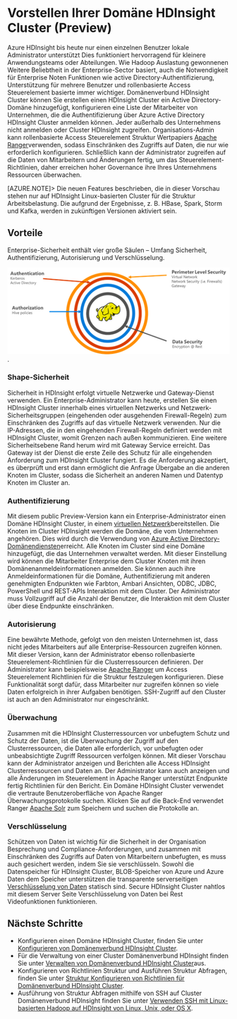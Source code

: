 <properties
    pageTitle="Übersicht über die HDInsight Secure | Microsoft Azure"
    description="Weitere Informationen..."
    services="hdinsight"
    documentationCenter=""
    authors="saurinsh"
    manager="jhubbard"
    editor="cgronlun"
    tags="azure-portal"/>

<tags
    ms.service="hdinsight"
    ms.devlang="na"
    ms.topic="hero-article"
    ms.tgt_pltfrm="na"
    ms.workload="big-data"
    ms.date="10/24/2016"
    ms.author="saurinsh"/>

# <a name="introduce-domain-joined-hdinsight-clusters-preview"></a>Vorstellen Ihrer Domäne HDInsight Cluster (Preview)

Azure HDInsight bis heute nur einen einzelnen Benutzer lokale Administrator unterstützt Dies funktioniert hervorragend für kleinere Anwendungsteams oder Abteilungen. Wie Hadoop Auslastung gewonnenen Weitere Beliebtheit in der Enterprise-Sector basiert, auch die Notwendigkeit für Enterprise Noten Funktionen wie active Directory-Authentifizierung, Unterstützung für mehrere Benutzer und rollenbasierte Access Steuerelement basierte immer wichtiger. Domänenverbund HDInsight Cluster können Sie erstellen einen HDInsight Cluster ein Active Directory-Domäne hinzugefügt, konfigurieren eine Liste der Mitarbeiter von Unternehmen, die die Authentifizierung über Azure Active Directory HDInsight Cluster anmelden können. Jeder außerhalb des Unternehmens nicht anmelden oder Cluster HDInsight zugreifen. Organisations-Admin kann rollenbasierte Access Steuerelement Struktur Wertpapiers [Apache Ranger](http://hortonworks.com/apache/ranger/)verwenden, sodass Einschränken des Zugriffs auf Daten, die nur wie erforderlich konfigurieren. Schließlich kann der Administrator zugreifen auf die Daten von Mitarbeitern und Änderungen fertig, um das Steuerelement-Richtlinien, daher erreichen hoher Governance ihre Ihres Unternehmens Ressourcen überwachen.

[AZURE.NOTE]> Die neuen Features beschrieben, die in dieser Vorschau stehen nur auf HDInsight Linux-basierten Cluster für die Struktur Arbeitsbelastung. Die aufgrund der Ergebnisse, z. B. HBase, Spark, Storm und Kafka, werden in zukünftigen Versionen aktiviert sein. 

## <a name="benefits"></a>Vorteile

Enterprise-Sicherheit enthält vier große Säulen – Umfang Sicherheit, Authentifizierung, Autorisierung und Verschlüsselung.

![Domäne beigetreten HDInsight Cluster Vorteile Säulen](./media/hdinsight-domain-joined-introduction/hdinsight-domain-joined-four-pillars.png).

### <a name="perimeter-security"></a>Shape-Sicherheit

Sicherheit in HDInsight erfolgt virtuelle Netzwerke und Gateway-Dienst verwenden. Ein Enterprise-Administrator kann heute, erstellen Sie einen HDInsight Cluster innerhalb eines virtuellen Netzwerks und Netzwerk-Sicherheitsgruppen (eingehenden oder ausgehenden Firewall-Regeln) zum Einschränken des Zugriffs auf das virtuelle Netzwerk verwenden. Nur die IP-Adressen, die in den eingehenden Firewall-Regeln definiert werden mit HDInsight Cluster, womit Grenzen nach außen kommunizieren. Eine weitere Sicherheitsebene Rand herum wird mit Gateway Service erreicht. Das Gateway ist der Dienst die erste Zeile des Schutz für alle eingehenden Anforderung zum HDInsight Cluster fungiert. Es die Anforderung akzeptiert, es überprüft und erst dann ermöglicht die Anfrage Übergabe an die anderen Knoten im Cluster, sodass die Sicherheit an anderen Namen und Datentyp Knoten im Cluster an.

### <a name="authentication"></a>Authentifizierung

Mit diesem public Preview-Version kann ein Enterprise-Administrator einen Domäne HDInsight Cluster, in einem [virtuellen Netzwerk](https://azure.microsoft.com/services/virtual-network/)bereitstellen. Die Knoten im Cluster HDInsight werden die Domäne, die vom Unternehmen angehören. Dies wird durch die Verwendung von [Azure Active Directory-Domänendiensten](https://technet.microsoft.com/library/cc770946.aspx)erreicht. Alle Knoten im Cluster sind eine Domäne hinzugefügt, die das Unternehmen verwaltet werden. Mit dieser Einstellung wird können die Mitarbeiter Enterprise dem Cluster Knoten mit ihren Domänenanmeldeinformationen anmelden. Sie können auch ihre Anmeldeinformationen für die Domäne, Authentifizierung mit anderen genehmigten Endpunkten wie Farbton, Ambari Ansichten, ODBC, JDBC, PowerShell und REST-APIs Interaktion mit dem Cluster. Der Administrator muss Vollzugriff auf die Anzahl der Benutzer, die Interaktion mit dem Cluster über diese Endpunkte einschränken.

### <a name="authorization"></a>Autorisierung

Eine bewährte Methode, gefolgt von den meisten Unternehmen ist, dass nicht jedes Mitarbeiters auf alle Enterprise-Ressourcen zugreifen können. Mit dieser Version, kann der Administrator ebenso rollenbasierte Steuerelement-Richtlinien für die Clusterressourcen definieren. Der Administrator kann beispielsweise [Apache Ranger](http://hortonworks.com/apache/ranger/) um Access Steuerelement Richtlinien für die Struktur festzulegen konfigurieren. Diese Funktionalität sorgt dafür, dass Mitarbeiter nur zugreifen können so viele Daten erfolgreich in ihrer Aufgaben benötigen. SSH-Zugriff auf den Cluster ist auch an den Administrator nur eingeschränkt.


### <a name="auditing"></a>Überwachung

Zusammen mit die HDInsight Clusterressourcen vor unbefugtem Schutz und Schutz der Daten, ist die Überwachung der Zugriff auf den Clusterressourcen, die Daten alle erforderlich, vor unbefugten oder unbeabsichtigte Zugriff Ressourcen verfolgen können. Mit dieser Vorschau kann der Administrator anzeigen und Berichten alle Access HDInsight Clusterressourcen und Daten an. Der Administrator kann auch anzeigen und alle Änderungen im Steuerelement in Apache Ranger unterstützt Endpunkte fertig Richtlinien für den Bericht. Ein Domäne HDInsight Cluster verwendet die vertraute Benutzeroberfläche von Apache Ranger Überwachungsprotokolle suchen. Klicken Sie auf die Back-End verwendet Ranger [Apache Solr]( http://hortonworks.com/apache/solr/) zum Speichern und suchen die Protokolle an.

### <a name="encryption"></a>Verschlüsselung

Schützen von Daten ist wichtig für die Sicherheit in der Organisation Besprechung und Compliance-Anforderungen, und zusammen mit Einschränken des Zugriffs auf Daten von Mitarbeitern unbefugten, es muss auch gesichert werden, indem Sie sie verschlüsseln. Sowohl die Datenspeicher für HDInsight Cluster, BLOB-Speicher von Azure und Azure Daten dem Speicher unterstützen die transparente serverseitigen [Verschlüsselung von Daten](../storage/storage-service-encryption.md) statisch sind. Secure HDInsight Cluster nahtlos mit diesem Server Seite Verschlüsselung von Daten bei Rest Videofunktionen funktionieren.

## <a name="next-steps"></a>Nächste Schritte

- Konfigurieren einen Domäne HDInsight Cluster, finden Sie unter [Konfigurieren von Domänenverbund HDInsight Cluster](hdinsight-domain-joined-configure.md).
- Für die Verwaltung von einer Cluster Domänenverbund HDInsight finden Sie unter [Verwalten von Domänenverbund HDInsight Cluster](hdinsight-domain-joined-manage.md)aus.
- Konfigurieren von Richtlinien Struktur und Ausführen Struktur Abfragen, finden Sie unter [Struktur Konfigurieren von Richtlinien für Domänenverbund HDInsight Cluster](hdinsight-domain-joined-run-hive.md).
- Ausführung von Struktur Abfragen mithilfe von SSH auf Cluster Domänenverbund HDInsight finden Sie unter [Verwenden SSH mit Linux-basierten Hadoop auf HDInsight von Linux, Unix, oder OS X](hdinsight-hadoop-linux-use-ssh-unix.md#connect-to-a-domain-joined-hdinsight-cluster).